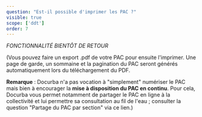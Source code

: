 ```yaml
---
question: "Est-il possible d'imprimer les PAC ?"
visible: true
scope: ['ddt']
order: 7
---
```


_FONCTIONNALITÉ BIENTÔT DE RETOUR_

(Vous pouvez faire un export .pdf de votre PAC pour ensuite l'imprimer. Une page de garde, un sommaine et la pagination du PAC seront générés automatiquement lors du téléchargement du PDF.

**Remarque** : Docurba n'a pas vocation à "simplement" numériser le PAC mais bien à encourager la **mise à disposition du PAC en continu**. Pour cela, Docurba vous permet notamment de partager le PAC en ligne à la collectivité et lui permettre sa consultation au fil de l'eau ; consulter la question "Partage du PAC par section" via ce lien.)

